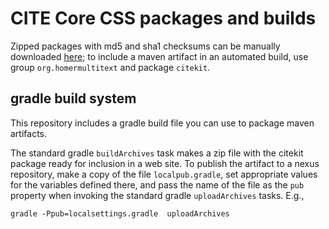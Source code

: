 # CITE Core CSS packages and builds #

Zipped packages with md5 and sha1 checksums can be manually downloaded [here][1];  to include a maven artifact in an automated build, use group `org.homermultitext` and package `citekit`.

[1]: http://beta.hpcc.uh.edu/nexus/content/repositories/releases/org/homermultitext/hmt-css-core/


## gradle build system ##

This repository includes a gradle build file you can use to package maven artifacts.

The standard gradle `buildArchives` task makes a zip file with the citekit package ready for inclusion in a web site.  To publish the artifact to a nexus repository, make a copy of the file `localpub.gradle`, set appropriate values for the variables defined there, and pass the name of the file as the `pub` property when invoking the standard gradle `uploadArchives` tasks.  E.g.,

    gradle -Ppub=localsettings.gradle  uploadArchives
